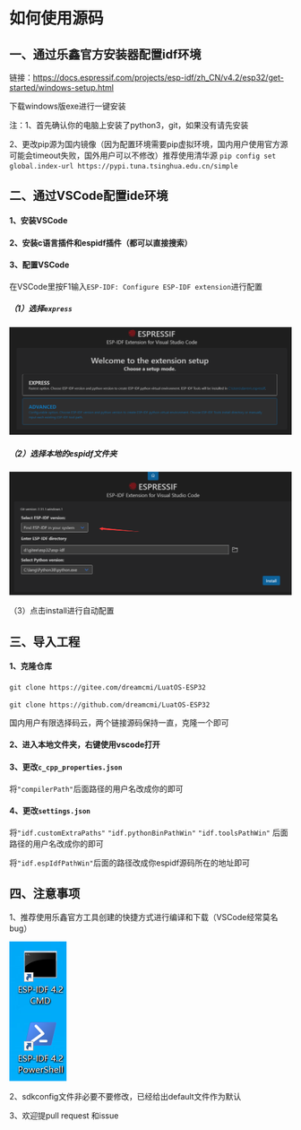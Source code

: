 # 如何使用源码

## 一、通过乐鑫官方安装器配置idf环境

链接：https://docs.espressif.com/projects/esp-idf/zh_CN/v4.2/esp32/get-started/windows-setup.html

下载windows版exe进行一键安装

注：1、首先确认你的电脑上安装了python3，git，如果没有请先安装

​		2、更改pip源为国内镜像（因为配置环境需要pip虚拟环境，国内用户使用官方源可能会timeout失败，国外用户可以不修改）推荐使用清华源 `pip config set global.index-url https://pypi.tuna.tsinghua.edu.cn/simple  `

## 二、通过VSCode配置ide环境

#### 1、安装VSCode

#### 2、安装c语言插件和espidf插件（都可以直接搜索）

#### 3、配置VSCode

在VSCode里按F1输入`ESP-IDF: Configure ESP-IDF extension`进行配置

##### （1）选择`express`

![config](.\img\01configesp.png)



##### （2）选择本地的espidf文件夹

![config](.\img\02configesp.png)

（3）点击install进行自动配置

## 三、导入工程

#### 1、克隆仓库

`git clone https://gitee.com/dreamcmi/LuatOS-ESP32`

`git clone https://github.com/dreamcmi/LuatOS-ESP32`

国内用户有限选择码云，两个链接源码保持一直，克隆一个即可

#### 2、进入本地文件夹，右键使用vscode打开

#### 3、更改`c_cpp_properties.json`

将`"compilerPath"`后面路径的用户名改成你的即可

#### 4、更改`settings.json`

将`"idf.customExtraPaths"` `"idf.pythonBinPathWin"` `"idf.toolsPathWin"` 后面路径的用户名改成你的即可

将`"idf.espIdfPathWin"`后面的路径改成你espidf源码所在的地址即可

## 四、注意事项

1、推荐使用乐鑫官方工具创建的快捷方式进行编译和下载（VSCode经常莫名bug）

![config](.\img\03configesp.png)

2、sdkconfig文件非必要不要修改，已经给出default文件作为默认

3、欢迎提pull request 和issue